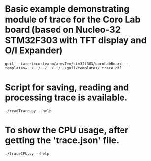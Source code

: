 # Basic example demonstrating module of trace for the Coro Lab board (based on Nucleo-32 STM32F303 with TFT display and O/I Expander)

`
goil --target=cortex-m/armv7em/stm32f303/coroLabBoard --templates=../../../../../../goil/templates/ trace.oil
`

# Script for saving, reading and processing trace is available.
`
./readTrace.py --help
`
# To show the CPU usage, after getting the 'trace.json' file.
`
./traceCPU.py --help
`
